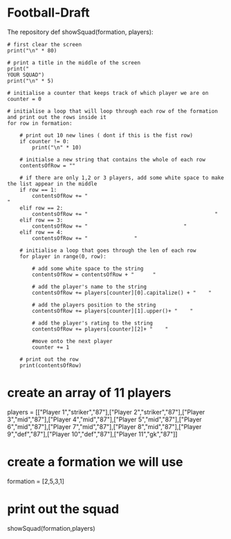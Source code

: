 # Football-Draft
The repository
def showSquad(formation, players):

    # first clear the screen
    print("\n" * 80)

    # print a title in the middle of the screen
    print("                                                                        YOUR SQUAD")
    print("\n" * 5)

    # initialise a counter that keeps track of which player we are on
    counter = 0 

    # initialise a loop that will loop through each row of the formation and print out the rows inside it
    for row in formation:

        # print out 10 new lines ( dont if this is the fist row)
        if counter != 0:
            print("\n" * 10)

        # initialse a new string that contains the whole of each row
        contentsOfRow = ""

        # if there are only 1,2 or 3 players, add some white space to make the list appear in the middle
        if row == 1:
            contentsOfRow += "                                                              "
        elif row == 2:
            contentsOfRow += "                                         "
        elif row == 3:
            contentsOfRow += "                               "
        elif row == 4:
            contentsOfRow += "               "

        # initialise a loop that goes through the len of each row
        for player in range(0, row):

            # add some white space to the string
            contentsOfRow = contentsOfRow + "      "

            # add the player's name to the string
            contentsOfRow += players[counter][0].capitalize() + "    "

            # add the players position to the string
            contentsOfRow += players[counter][1].upper()+ "    "

            # add the player's rating to the string
            contentsOfRow += players[counter][2]+ "    "

            #move onto the next player
            counter += 1

        # print out the row
        print(contentsOfRow)


# create an array of 11 players
players = [["Player 1","striker","87"],["Player 2","striker","87"],["Player 3","mid","87"],["Player 4","mid","87"],["Player 5","mid","87"],["Player 6","mid","87"],["Player 7","mid","87"],["Player 8","mid","87"],["Player 9","def","87"],["Player 10","def","87"],["Player 11","gk","87"]]

# create a formation we will use
formation = [2,5,3,1]

# print out the squad
showSquad(formation,players)
